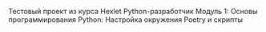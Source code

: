 Тестовый проект из курса Hexlet
Python-разработчик
Модуль 1: Основы программирования
Python: Настройка окружения
Poetry и скрипты